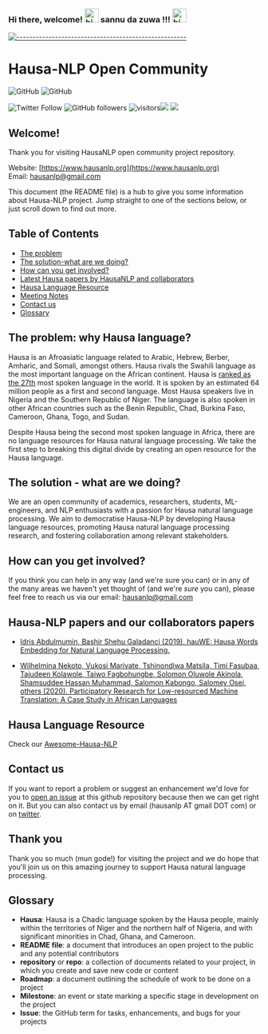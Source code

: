 ### Hi there,  welcome! <img src="https://user-images.githubusercontent.com/1303154/88677602-1635ba80-d120-11ea-84d8-d263ba5fc3c0.gif" width="28px" alt="hi"> sannu da zuwa !!! <img src="https://user-images.githubusercontent.com/1303154/88677602-1635ba80-d120-11ea-84d8-d263ba5fc3c0.gif" width="28px" alt="hi"> 


<!--
**hausa-nlp/Hausa-NLP** is a ✨ _special_ ✨ repository because its `README.md` (this file) appears on your GitHub profile.

Here are some ideas to get you started:

- 🔭 I’m currently working on ...
- 🌱 I’m currently learning ...
- 👯 I’m looking to collaborate on ...
- 🤔 I’m looking for help with ...
- 💬 Ask me about ...
- 📫 How to reach me: ...
- 😄 Pronouns: ...
- ⚡ Fun fact: ...
-->


<!-- ⚠️ This README has been generated from the file(s) "blueprint.md" ⚠️-->
[![-----------------------------------------------------](https://raw.githubusercontent.com/andreasbm/readme/master/assets/lines/colored.png)](#hausa-nlp)

# Hausa-NLP  Open Community


![GitHub](https://img.shields.io/github/license/hausaNLP/HausaNLP)
![GitHub](https://img.shields.io/badge/license-CCBY-yellow)


![Twitter Follow](https://img.shields.io/twitter/follow/hausanlp?label=follow&style=social)
![GitHub followers](https://img.shields.io/github/followers/hausanlp?style=social)
![visitors](https://visitor-badge.glitch.me/badge?page_id=hausanlp.hausanlp)[<img src="https://img.shields.io/badge/chat-on slack-yellow.svg?logo=slack">](https://join.slack.com/t/hausanlp/shared_invite/zt-ndbyv4td-VyhGaGgMPk0c4A2OIBk2mA) 
[<img src="https://img.shields.io/badge/visit-our site-yellow.svg?logo=web">](https://hausanlp.github.io/) 


## Welcome!

Thank you for visiting HausaNLP open community project repository.	

Website: [https://www.hausanlp.org](https://www.hausanlp.org)   
Email: hausanlp@gmail.com


This document (the README file) is a hub to give you some information about Hausa-NLP project. Jump straight to one of the sections below, or just scroll down to find out more.

## Table of Contents

  - [The problem](#The-problem)
  - [The solution-what are we doing?](#The-solution-what-are-we-doing)
  - [How can you get involved?](#how-can-you-get-involved)
  - [Latest Hausa papers by HausaNLP and collaborators](#our-papers)
  - [Hausa Language Resource](#hausa-language-resource)
  - [Meeting Notes](#Meeting-Notes )
  - [Contact us](#contact-us)
  - [Glossary](#glossary)
  


## The problem: why Hausa language?

Hausa is an Afroasiatic language related to Arabic, Hebrew, Berber, Amharic, and Somali, amongst others. Hausa rivals the Swahili language as the most important language on the African continent. Hausa is [ranked as the 27th](https://www.visualcapitalist.com/100-most-spoken-languages/) most spoken language in the world. It is spoken by an estimated 64 million people as a first and second language. Most Hausa speakers live in Nigeria and the Southern Republic of Niger. The language is also spoken in other African countries such as the Benin Republic, Chad, Burkina Faso, Cameroon, Ghana, Togo, and Sudan.

Despite Hausa being the second most spoken language in Africa, there are no language resources for Hausa natural language processing. We take the first step to breaking this digital divide by creating an open resource for the Hausa language.

## The solution - what are we doing?

We are an open community of academics, researchers, students, ML-engineers, and NLP enthusiasts with a passion for Hausa natural language processing. We aim to democratise Hausa-NLP by developing Hausa language resources, promoting Hausa natural language processing research, and fostering collaboration among relevant stakeholders.


## How can you get involved?

If you think you can help in any way (and we're sure you can) or in any of the many areas we haven't yet thought of (and we're *sure* you can), please feel free to reach us via our email: hausanlp@gmail.com

<!--

[contributors' guidelines](CONTRIBUTING.md) and our [roadmap](../../issues/1).


   - Join  our [Slack](https://join.slack.com/t/hausanlp/shared_invite/zt-ndbyv4td-VyhGaGgMPk0c4A2OIBk2mA) group.

   - Join our [Google group](hausa-nlp@googlegroups.com)
   - To be feature on our website? send us your details via hausanlp@gmail.com and use this as a [template](https://hausanlp.github.io/author/ibrahim-said-ahmad/)

Please note that it's very important to us that we maintain a positive and supportive environment for everyone who wants to participate. When you join us we ask that you follow our code of conduct.


[code of conduct](CODE_OF_CONDUCT.md) in all interactions both on and offline.

-->

## Hausa-NLP papers and our collaborators papers

 - [Idris Abdulmumin, Bashir Shehu Galadanci (2019). hauWE: Hausa Words Embedding for Natural Language Processing.](https://arxiv.org/pdf/1911.10708.pdf)

 - [ Wilhelmina Nekoto, Vukosi Marivate, Tshinondiwa Matsila, Timi Fasubaa, Tajudeen Kolawole, Taiwo Fagbohungbe, Solomon Oluwole Akinola, Shamsuddee Hassan Muhammad, Salomon Kabongo, Salomey Osei, others (2020). Participatory Research for Low-resourced Machine Translation: A Case Study in African Languages](https://arxiv.org/abs/2010.02353)



## Hausa Language Resource

Check our [Awesome-Hausa-NLP](https://github.com/hausanlp/Awesome-Hausa-NLP)

  
<!-- 

## Weekly Meeting  

   - Add our [Google calender](https://calendar.google.com/calendar/u/0?cid=aGF1c2FubHBAZ21haWwuY29t) to get our weekly meeting notifcation with a link to Join via Google meetup. 
   - Weekly Google meetup link is [here](https://meet.google.com/pzq-qbpp-sxf)
  



 TODO: Add last video link 

## Maintainers (Hall of Fame)

-->


## Contact us

If you want to report a problem or suggest an enhancement we'd love for you to [open an issue](../../issues) at this github repository because then we can get right on it. But you can also contact us by email (hausanlp AT gmail DOT com) or on [twitter](https://twitter.com/hausanlp).

## Thank you

Thank you so much (mun gode!) for visiting the project and we do hope that you'll join us on this amazing journey to support Hausa natural language processing.

## Glossary

* **Hausa**:  Hausa is a Chadic language spoken by the Hausa people, mainly within the territories of Niger and the northern half of Nigeria, and with significant minorities in Chad, Ghana, and Cameroon.
* **README file**: a document that introduces an open project to the public and any potential contributors
* **repository** or **repo**: a collection of documents related to your project, in which you create and save new code or content
* **Roadmap**: a document outlining the schedule of work to be done on a project
* **Milestone**: an event or state marking a specific stage in development on the project
* **Issue**: the GitHub term for tasks, enhancements, and bugs for your projects

